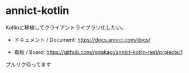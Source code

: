 # annict-kotlin

Kotlinに移植してクライアントライブラリ化したい。

- ドキュメント / Document: https://docs.annict.com/docs/

- 看板 / Board: https://github.com/riptakagi/annict-kotlin-rest/projects/1

プルリク待ってます
